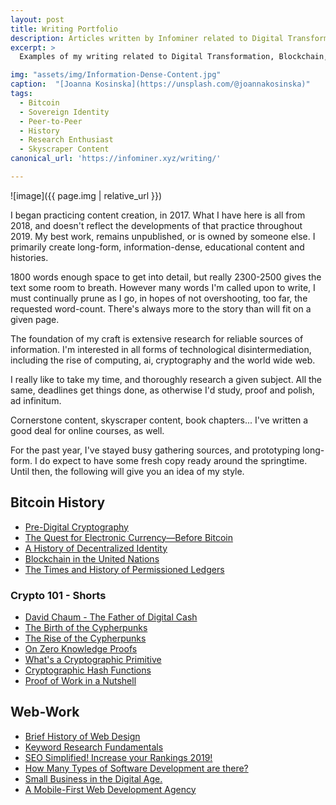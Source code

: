 ```yaml
---
layout: post
title: Writing Portfolio
description: Articles written by Infominer related to Digital Transformation, Blockchain, Decentralized Identity, and Crypto Fundamentals. 
excerpt: >
  Examples of my writing related to Digital Transformation, Blockchain, Decentralized Identity, and Crypto Fundamentals.  

img: "assets/img/Information-Dense-Content.jpg"
caption:  "[Joanna Kosinska](https://unsplash.com/@joannakosinska)"
tags: 
  - Bitcoin
  - Sovereign Identity
  - Peer-to-Peer
  - History
  - Research Enthusiast
  - Skyscraper Content
canonical_url: 'https://infominer.xyz/writing/'

---
```


![image]({{ page.img | relative_url }})


I began practicing content creation, in 2017. What I have here is all from 2018, and doesn't reflect the developments of that practice throughout 2019. My best work, remains unpublished, or is owned by someone else. I primarily create long-form, information-dense, educational content and histories. 

1800 words enough space to get into detail, but really 2300-2500 gives the text some room to breath. However many words I'm called upon to write, I must continually prune as I go, in hopes of not overshooting, too far, the requested word-count. There's always more to the story than will fit on a given page.

The foundation of my craft is extensive research for reliable sources of information. I'm interested in all forms of technological disintermediation, including the rise of computing, ai, cryptography and the world wide web. 

I really like to take my time, and thoroughly research a given subject. All the same, deadlines get things done, as otherwise I'd study, proof and polish, ad infinitum. 

Cornerstone content, skyscraper content, book chapters... I've written a good deal for online courses, as well.

For the past year, I've stayed busy gathering sources, and prototyping long-form. I do expect to have some fresh copy ready around the springtime. Until then, the following will give you an idea of my style.

## Bitcoin History
* [Pre-Digital Cryptography](https://www.axiomtech.io/blog/2018/9/24/pre-digital-cryptography-a-history)
* [The Quest for Electronic Currency—Before Bitcoin](https://www.axiomtech.io/blog/electronic-currency-before-bitcoin)
* [A History of Decentralized Identity](https://www.axiomtech.io/blog/hyperledger-indy-decentralized-identity)
* [Blockchain in the United Nations](https://www.axiomtech.io/blog/2019/3/1/blockchain-in-the-united-nations)
* [The Times and History of Permissioned Ledgers](https://www.axiomtech.io/blog/history-of-permissioned-ledgers)

### Crypto 101 - Shorts
* [David Chaum - The Father of Digital Cash](https://archive.is/lxKiU)
* [The Birth of the Cypherpunks](https://archive.is/Hi9JQ)
* [The Rise of the Cypherpunks](https://archive.is/z0wEZ)
* [On Zero Knowledge Proofs](https://web.archive.org/web/20190310224400/http://coinfeed.com/blog/2018/12/25/zero-knowledge-proofs/)
* [What's a Cryptographic Primitive](https://web.archive.org/web/20190310224458/http://coinfeed.com/blog/2018/12/21/whats-a-cryptographic-primitive/)
* [Cryptographic Hash Functions](https://web.archive.org/web/20190310224515/http://coinfeed.com/blog/2018/12/10/cryptographic-hash-functions/)
* [Proof of Work in a Nutshell](https://web.archive.org/web/20190310234850/http://coinfeed.com/blog/2018/12/10/proof-of-work-explained/)

## Web-Work
* [Brief History of Web Design](https://www.csbtechemporium.com/web-design-history/)
* [Keyword Research Fundamentals](https://www.csbtechemporium.com/keyword-research-fundamentals/)
* [SEO Simplified! Increase your Rankings 2019!](https://csbtechemporium.com/seo-simplified-2019)
* [How Many Types of Software Development are there?](https://www.csbtechemporium.com/types-of-computer-programming/)
* [Small Business in the Digital Age.](https://www.csbtechemporium.com/digital-age-small-business/)
* [A Mobile-First Web Development Agency](https://www.csbtechemporium.com/mobile-first-web-development/)


